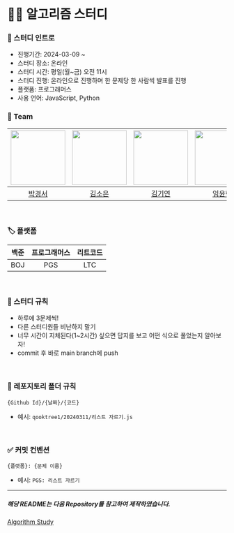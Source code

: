 # 🧑‍💻 알고리즘 스터디

### 🚀 스터디 인트로
- 진행기간: 2024-03-09 ~
- 스터디 장소: 온라인
- 스터디 시간: 평일(월~금) 오전 11시
- 스터디 진행: 온라인으로 진행하며 한 문제당 한 사람씩 발표를 진행
- 플랫폼: 프로그래머스
- 사용 언어: JavaScript, Python


### 👥 Team
| <img src="https://avatars.githubusercontent.com/u/91651812?v=4" width="125PX" height="125PX"> | <img src="https://avatars.githubusercontent.com/u/111335529?v=4" width="125PX" height="125PX"> | <img src="https://avatars.githubusercontent.com/u/46954114?v=4" width="125PX" height="125PX"> | <img src="https://avatars.githubusercontent.com/u/49686619?v=4" width="125PX" height="125PX"> | <img src="https://avatars.githubusercontent.com/u/97735859?v=4" width="125PX" height="125PX"> |
| :-------------------------------------------------------------------------------------------: | :--------------------------------------------------------------------------------------------: | :-------------------------------------------------------------------------------------------: | :-------------------------------------------------------------------------------------------: | :-------------------------------------------------------------------------------------------: |
|                             [박경서](https://github.com/zermzerm)                             |                            [김소은](https://github.com/summerkimm)                             |                              [김기연](https://github.com/arky02)                              |                              [임윤혁](https://github.com/oauch)                               |                            [박종민](https://github.com/qooktree1)                             |

<br />

### 🏷️ 플랫폼
| 백준 | 프로그래머스 | 리트코드 |
| :-------------------------------------------------------------------------------------------: | :--------------------------------------------------------------------------------------------: | :-------------------------------------------------------------------------------------------: |
| BOJ | PGS | LTC |

<br/>

### 🧐 스터디 규칙
- 하루에 3문제씩!
- 다른 스터디원들 비난하지 말기
- 너무 시간이 지체된다(1~2시간) 싶으면 답지를 보고 어떤 식으로 풀었는지 알아보자!
- commit 후 바로 main branch에 push

<br/>

### 📝 레포지토리 폴더 규칙
```
{Github Id}/{날짜}/{코드}
```
- 예시: `qooktree1/20240311/리스트 자르기.js`

<br/>

### ✅ 커밋 컨벤션
```
{플랫폼}: {문제 이름}
```
- 예시: `PGS: 리스트 자르기`

---
##### 해당 README는 다음 Repository를 참고하여 제작하였습니다.
[Algorithm Study](https://github.com/CodeSquad-2023-BE-Study/Algorithm-Study/tree/main)
